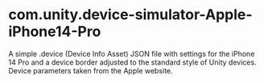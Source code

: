 # com.unity.device-simulator-Apple-iPhone14-Pro
A simple .device (Device Info Asset) JSON file with settings for the iPhone 14 Pro and a device border adjusted to the standard style of Unity devices. 
Device parameters taken from the Apple website.
